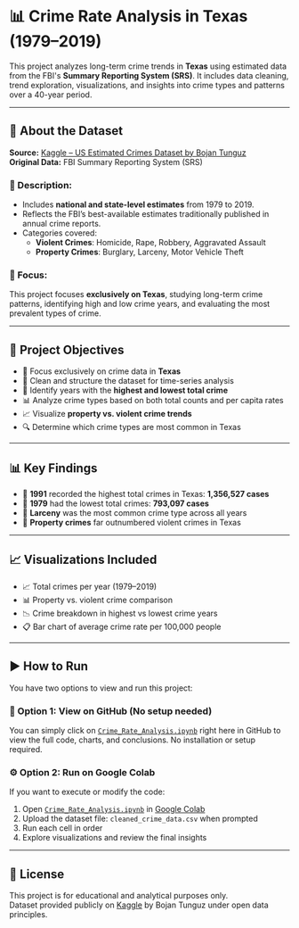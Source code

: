 # 📊 Crime Rate Analysis in Texas (1979–2019)

This project analyzes long-term crime trends in **Texas** using estimated data from the FBI's **Summary Reporting System (SRS)**. It includes data cleaning, trend exploration, visualizations, and insights into crime types and patterns over a 40-year period.

---

## 📁 About the Dataset

**Source:** [Kaggle – US Estimated Crimes Dataset by Bojan Tunguz](https://www.kaggle.com/datasets/tunguz/us-estimated-crimes)  
**Original Data:** FBI Summary Reporting System (SRS)

### 🧾 Description:
- Includes **national and state-level estimates** from 1979 to 2019.
- Reflects the FBI’s best-available estimates traditionally published in annual crime reports.
- Categories covered:
  - **Violent Crimes**: Homicide, Rape, Robbery, Aggravated Assault  
  - **Property Crimes**: Burglary, Larceny, Motor Vehicle Theft  

### 📍 Focus:
This project focuses **exclusively on Texas**, studying long-term crime patterns, identifying high and low crime years, and evaluating the most prevalent types of crime.

---

## 🎯 Project Objectives

- 📌 Focus exclusively on crime data in **Texas**
- 🧹 Clean and structure the dataset for time-series analysis
- 📆 Identify years with the **highest and lowest total crime**
- 📊 Analyze crime types based on both total counts and per capita rates
- 📈 Visualize **property vs. violent crime trends**
- 🔍 Determine which crime types are most common in Texas

---

## 📊 Key Findings

- 🔺 **1991** recorded the highest total crimes in Texas: **1,356,527 cases**
- 🔻 **1979** had the lowest total crimes: **793,097 cases**
- 🥇 **Larceny** was the most common crime type across all years
- 🔧 **Property crimes** far outnumbered violent crimes in Texas

---

## 📈 Visualizations Included

- 📈 Total crimes per year (1979–2019)
- 📊 Property vs. violent crime comparison
- 📉 Crime breakdown in highest vs lowest crime years
- 📋 Bar chart of average crime rate per 100,000 people

---

## ▶️ How to Run

You have two options to view and run this project:

### 📌 Option 1: View on GitHub (No setup needed)
You can simply click on [`Crime_Rate_Analysis.ipynb`](./Crime_Rate_Analysis.ipynb) right here in GitHub to view the full code, charts, and conclusions. No installation or setup required.

### ⚙️ Option 2: Run on Google Colab
If you want to execute or modify the code:

1. Open [`Crime_Rate_Analysis.ipynb`](./Crime_Rate_Analysis.ipynb) in [Google Colab](https://colab.research.google.com/)  
2. Upload the dataset file: `cleaned_crime_data.csv` when prompted  
3. Run each cell in order  
4. Explore visualizations and review the final insights

---

## 📜 License

This project is for educational and analytical purposes only.  
Dataset provided publicly on [Kaggle](https://www.kaggle.com/datasets/tunguz/us-estimated-crimes) by Bojan Tunguz under open data principles.
